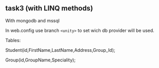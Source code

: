 task3 (with LINQ methods)
----------

With mongodb and mssql

In web.config use branch `<unity>` to set wich db provider will be used.

Tables:

Student(id,FirstName,LastName,Address,Group_Id);

Group(id,GroupName,Speciality);

